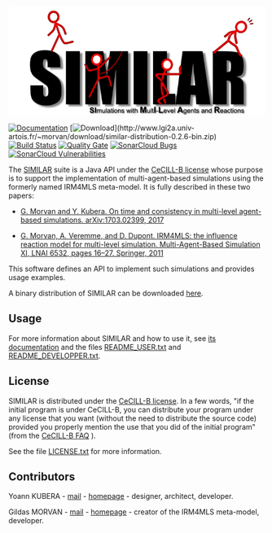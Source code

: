 ![#SIMILAR](src/doc/images/similarLogo.png)

[![Documentation](https://img.shields.io/badge/documentation-web-brightgreen.svg)](http://www.lgi2a.univ-artois.fr/~morvan/similar/docs/README.html)
[![Download](https://img.shields.io/badge/download-latest%20binary%20distribution%20(v0.2.6)-blue.svg)](http://www.lgi2a.univ-artois.fr/~morvan/download/similar-distribution-0.2.6-bin.zip)
[![Build Status](https://travis-ci.org/gildasmorvan/similar.svg?branch=master)](https://travis-ci.org/gildasmorvan/similar)
[![Quality Gate](https://sonarcloud.io/api/badges/gate?key=fr.lgi2a:similar)](https://sonarcloud.io/dashboard?id=fr.lgi2a%3Asimilar)
[![SonarCloud Bugs](https://sonarcloud.io/api/badges/measure?key=fr.lgi2a%3Asimilar&metric=bugs)](https://sonarcloud.io/component_measures/metric/reliability_rating/list?id=fr.lgi2a%3Asimilar)
[![SonarCloud Vulnerabilities](https://sonarcloud.io/api/badges/measure?key=fr.lgi2a%3Asimilar&metric=vulnerabilities)](https://sonarcloud.io/component_measures/metric/security_rating/list?id=fr.lgi2a%3Asimilar)

The [SIMILAR](http://www.lgi2a.univ-artois.fr/~morvan/similar.html) suite is a Java API under the [CeCILL-B license](http://cecill.info) whose purpose is to support the implementation of multi-agent-based simulations using the formerly named IRM4MLS meta-model. It is fully described in these two papers:

* [G. Morvan and Y. Kubera. On time and consistency in multi-level agent-based simulations. arXiv:1703.02399, 2017](https://arxiv.org/abs/1703.02399)

* [G. Morvan, A. Veremme, and D. Dupont. IRM4MLS: the influence reaction model for multi-level simulation. Multi-Agent-Based Simulation XI, LNAI 6532, pages 16–27. Springer, 2011](http://arxiv.org/abs/1310.7951)

This software defines an API to implement such simulations and provides usage examples.

A binary distribution of SIMILAR can be downloaded [here](https://github.com/gildasmorvan/similar/releases).

## Usage

For more information about SIMILAR and how to use it, see [its documentation](http://www.lgi2a.univ-artois.fr/~morvan/similar/docs/README.html) and the files [README_USER.txt](https://forge.univ-artois.fr/yoann.kubera/similar/blob/master/README_USER.txt) and [README_DEVELOPPER.txt](https://forge.univ-artois.fr/yoann.kubera/similar/blob/master/README_DEVELOPPER.txt).

## License

SIMILAR is distributed under the [CeCILL-B license](http://cecill.info). In a few words, "if the initial program is under CeCILL-B, you can distribute your program under any license that you want (without the need to distribute the source code) provided you properly mention the use that you did of the initial program" (from the [CeCILL-B FAQ](http://www.cecill.info/faq.en.html#differences) ).

See the file  [LICENSE.txt](LICENSE.txt) for more information. 

## Contributors

Yoann KUBERA - [mail](mailto:yoann.kubera@gmail.com) - [homepage](http://yoannkubera.net/) - designer, architect, developer.

Gildas MORVAN - [mail](mailto:gildas.morvan@univ-artois.fr) - [homepage](http://www.lgi2a.univ-artois.fr/~morvan/) - creator of the IRM4MLS meta-model, developer.
